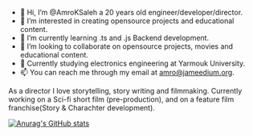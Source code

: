 - 👋 Hi, I’m @AmroKSaleh a 20 years old engineer/developer/director.
- 👀 I’m interested in creating opensource projects and educational content.
- 🌱 I’m currently learning .ts and .js Backend development.
- 💞️ I’m looking to collaborate on opensource projects, movies and educational content.
- 🏫 Currently studying electronics engineering at Yarmouk University.
- 📫 You can reach me through my email at amro@jameedium.org.

As a director I love storytelling, story writing and filmmaking. Currently working on a Sci-fi short film (pre-production), and on a feature film franchise(Story & Charachter development).

[![Anurag's GitHub stats](https://github-readme-stats.vercel.app/api?username=CodyNinja1&theme=tokyonight)](https://github.com/anuraghazra/github-readme-stats)
